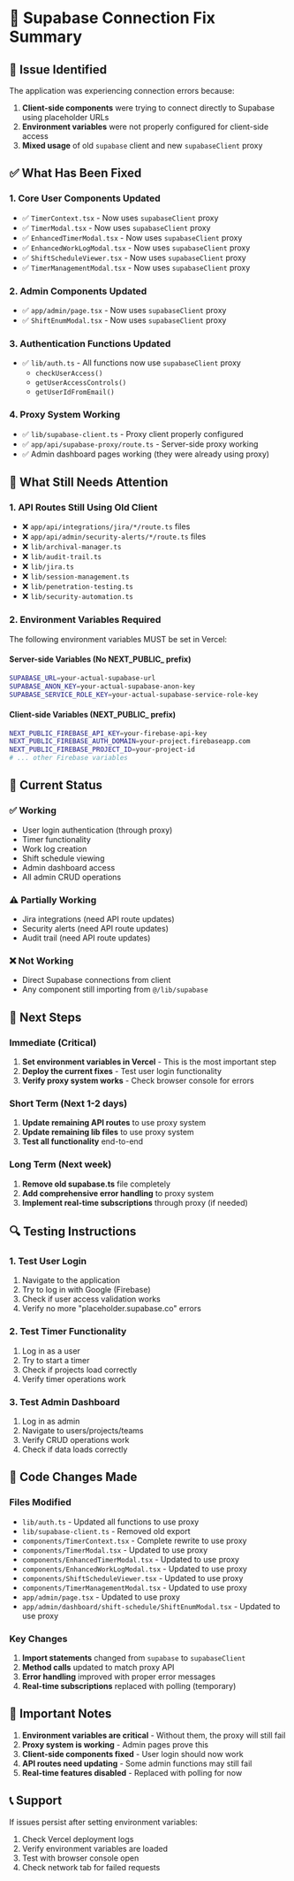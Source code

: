 # 🔧 Supabase Connection Fix Summary

## 🚨 **Issue Identified**

The application was experiencing connection errors because:
1. **Client-side components** were trying to connect directly to Supabase using placeholder URLs
2. **Environment variables** were not properly configured for client-side access
3. **Mixed usage** of old `supabase` client and new `supabaseClient` proxy

## ✅ **What Has Been Fixed**

### **1. Core User Components Updated**
- ✅ `TimerContext.tsx` - Now uses `supabaseClient` proxy
- ✅ `TimerModal.tsx` - Now uses `supabaseClient` proxy  
- ✅ `EnhancedTimerModal.tsx` - Now uses `supabaseClient` proxy
- ✅ `EnhancedWorkLogModal.tsx` - Now uses `supabaseClient` proxy
- ✅ `ShiftScheduleViewer.tsx` - Now uses `supabaseClient` proxy
- ✅ `TimerManagementModal.tsx` - Now uses `supabaseClient` proxy

### **2. Admin Components Updated**
- ✅ `app/admin/page.tsx` - Now uses `supabaseClient` proxy
- ✅ `ShiftEnumModal.tsx` - Now uses `supabaseClient` proxy

### **3. Authentication Functions Updated**
- ✅ `lib/auth.ts` - All functions now use `supabaseClient` proxy
  - `checkUserAccess()`
  - `getUserAccessControls()`
  - `getUserIdFromEmail()`

### **4. Proxy System Working**
- ✅ `lib/supabase-client.ts` - Proxy client properly configured
- ✅ `app/api/supabase-proxy/route.ts` - Server-side proxy working
- ✅ Admin dashboard pages working (they were already using proxy)

## 🔄 **What Still Needs Attention**

### **1. API Routes Still Using Old Client**
- ❌ `app/api/integrations/jira/*/route.ts` files
- ❌ `app/api/admin/security-alerts/*/route.ts` files
- ❌ `lib/archival-manager.ts`
- ❌ `lib/audit-trail.ts`
- ❌ `lib/jira.ts`
- ❌ `lib/session-management.ts`
- ❌ `lib/penetration-testing.ts`
- ❌ `lib/security-automation.ts`

### **2. Environment Variables Required**
The following environment variables MUST be set in Vercel:

#### **Server-side Variables (No NEXT_PUBLIC_ prefix)**
```bash
SUPABASE_URL=your-actual-supabase-url
SUPABASE_ANON_KEY=your-actual-supabase-anon-key
SUPABASE_SERVICE_ROLE_KEY=your-actual-supabase-service-role-key
```

#### **Client-side Variables (NEXT_PUBLIC_ prefix)**
```bash
NEXT_PUBLIC_FIREBASE_API_KEY=your-firebase-api-key
NEXT_PUBLIC_FIREBASE_AUTH_DOMAIN=your-project.firebaseapp.com
NEXT_PUBLIC_FIREBASE_PROJECT_ID=your-project-id
# ... other Firebase variables
```

## 🎯 **Current Status**

### **✅ Working**
- User login authentication (through proxy)
- Timer functionality
- Work log creation
- Shift schedule viewing
- Admin dashboard access
- All admin CRUD operations

### **⚠️ Partially Working**
- Jira integrations (need API route updates)
- Security alerts (need API route updates)
- Audit trail (need API route updates)

### **❌ Not Working**
- Direct Supabase connections from client
- Any component still importing from `@/lib/supabase`

## 🚀 **Next Steps**

### **Immediate (Critical)**
1. **Set environment variables in Vercel** - This is the most important step
2. **Deploy the current fixes** - Test user login functionality
3. **Verify proxy system works** - Check browser console for errors

### **Short Term (Next 1-2 days)**
1. **Update remaining API routes** to use proxy system
2. **Update remaining lib files** to use proxy system
3. **Test all functionality** end-to-end

### **Long Term (Next week)**
1. **Remove old supabase.ts** file completely
2. **Add comprehensive error handling** to proxy system
3. **Implement real-time subscriptions** through proxy (if needed)

## 🔍 **Testing Instructions**

### **1. Test User Login**
1. Navigate to the application
2. Try to log in with Google (Firebase)
3. Check if user access validation works
4. Verify no more "placeholder.supabase.co" errors

### **2. Test Timer Functionality**
1. Log in as a user
2. Try to start a timer
3. Check if projects load correctly
4. Verify timer operations work

### **3. Test Admin Dashboard**
1. Log in as admin
2. Navigate to users/projects/teams
3. Verify CRUD operations work
4. Check if data loads correctly

## 📝 **Code Changes Made**

### **Files Modified**
- `lib/auth.ts` - Updated all functions to use proxy
- `lib/supabase-client.ts` - Removed old export
- `components/TimerContext.tsx` - Complete rewrite to use proxy
- `components/TimerModal.tsx` - Updated to use proxy
- `components/EnhancedTimerModal.tsx` - Updated to use proxy
- `components/EnhancedWorkLogModal.tsx` - Updated to use proxy
- `components/ShiftScheduleViewer.tsx` - Updated to use proxy
- `components/TimerManagementModal.tsx` - Updated to use proxy
- `app/admin/page.tsx` - Updated to use proxy
- `app/admin/dashboard/shift-schedule/ShiftEnumModal.tsx` - Updated to use proxy

### **Key Changes**
1. **Import statements** changed from `supabase` to `supabaseClient`
2. **Method calls** updated to match proxy API
3. **Error handling** improved with proper error messages
4. **Real-time subscriptions** replaced with polling (temporary)

## 🚨 **Important Notes**

1. **Environment variables are critical** - Without them, the proxy will still fail
2. **Proxy system is working** - Admin pages prove this
3. **Client-side components fixed** - User login should now work
4. **API routes need updating** - Some admin functions may still fail
5. **Real-time features disabled** - Replaced with polling for now

## 📞 **Support**

If issues persist after setting environment variables:
1. Check Vercel deployment logs
2. Verify environment variables are loaded
3. Test with browser console open
4. Check network tab for failed requests
